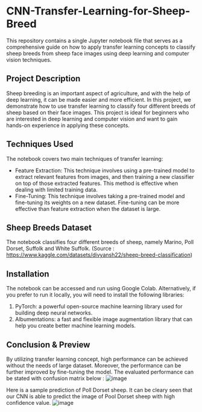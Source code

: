 # CNN-Transfer-Learning-for-Sheep-Breed

This repository contains a single Jupyter notebook file that serves as a comprehensive guide on how to apply transfer learning concepts to classify sheep breeds from sheep face images using deep learning and computer vision techniques.

## Project Description
Sheep breeding is an important aspect of agriculture, and with the help of deep learning, it can be made easier and more efficient. In this project, we demonstrate how to use transfer learning to classify four different breeds of sheep based on their face images. This project is ideal for beginners who are interested in deep learning and computer vision and want to gain hands-on experience in applying these concepts.

## Techniques Used
The notebook covers two main techniques of transfer learning:

- Feature Extraction: This technique involves using a pre-trained model to extract relevant features from images, and then training a new classifier on top of those extracted features. This method is effective when dealing with limited training data.
- Fine-Tuning: This technique involves taking a pre-trained model and fine-tuning its weights on a new dataset. Fine-tuning can be more effective than feature extraction when the dataset is large.

## Sheep Breeds Dataset
The notebook classifies four different breeds of sheep, namely Marino, Poll Dorset, Suffolk and White Suffolk.
(Source : https://www.kaggle.com/datasets/divyansh22/sheep-breed-classification)

## Installation
The notebook can be accessed and run using Google Colab. Alternatively, if you prefer to run it locally, you will need to install the following libraries:

1. PyTorch: a powerful open-source machine learning library used for building deep neural networks.
2. Albumentations: a fast and flexible image augmentation library that can help you create better machine learning models.

## Conclusion & Preview

By utilizing transfer learning concept, high performance can be achieved without the needs of large dataset. Moreover, the performance can be further improved by fine-tuning the model. The evaluated performance can be stated with confusion matrix below : 
![image](https://user-images.githubusercontent.com/121663706/227727897-006d1cbe-4d7a-4fe8-b25c-8c3a3db68de9.png)

Here is a sample prediction of Poll Dorset sheep. It can be cleary seen that our CNN is able to predict the image of Pool Dorset sheep with high confidence value.
![image](https://user-images.githubusercontent.com/121663706/227727734-07117acc-49a6-4c0f-9555-f026efc118ad.png)
